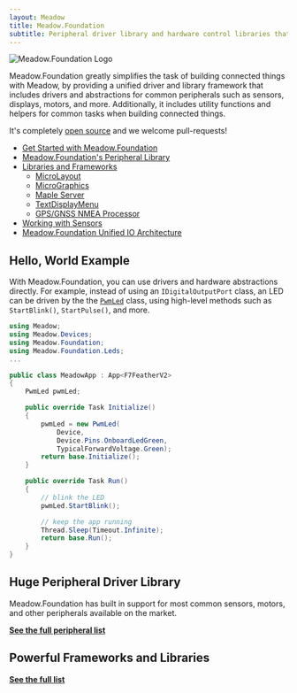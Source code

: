 ```yaml
---
layout: Meadow
title: Meadow.Foundation
subtitle: Peripheral driver library and hardware control libraries that make IoT development plug-and-play.
---
```


![Meadow.Foundation Logo](Meadow.Foundation_Logo_white_BG.svg)

Meadow.Foundation greatly simplifies the task of building connected things with Meadow, by providing a unified driver and library framework that includes drivers and abstractions for common peripherals such as sensors, displays, motors, and more. Additionally, it includes utility functions and helpers for common tasks when building connected things.

It's completely [open source](https://github.com/WildernessLabs/Meadow.Foundation) and we welcome pull-requests!

* [Get Started with Meadow.Foundation](/Meadow/Meadow.Foundation/Getting_Started)
* [Meadow.Foundation's Peripheral Library](/Meadow/Meadow.Foundation/Peripherals)
* [Libraries and Frameworks](/Meadow/Meadow.Foundation/Libraries_and_Frameworks)
  * [MicroLayout](/Meadow/Meadow.Foundation/Libraries_and_Frameworks/MicroLayout)
  * [MicroGraphics](/Meadow/Meadow.Foundation/Libraries_and_Frameworks/MicroGraphics)
  * [Maple Server](/Meadow/Meadow.Foundation/Libraries_and_Frameworks/Maple%2EServer)
  * [TextDisplayMenu](/Meadow/Meadow.Foundation/Libraries_and_Frameworks/TextDisplayMenu)
  * [GPS/GNSS NMEA Processor](/Meadow/Meadow.Foundation/Libraries_and_Frameworks/Gps_Gnss_Nmea_Processor)
* [Working with Sensors](/Meadow/Meadow.Foundation/Working_with_Sensors)
* [Meadow.Foundation Unified IO Architecture](/Meadow/Meadow.Foundation/Unified_GPIO_Arch)

## Hello, World Example

With Meadow.Foundation, you can use drivers and hardware abstractions directly. For example, instead of using an `IDigitalOutputPort` class, an LED can be driven by the the [`PwmLed`](/docs/api/Meadow.Foundation/Meadow.Foundation.Leds/PwmLed/) class, using high-level methods such as `StartBlink()`, `StartPulse()`, and more.

```csharp
using Meadow;
using Meadow.Devices;
using Meadow.Foundation;
using Meadow.Foundation.Leds;
...

public class MeadowApp : App<F7FeatherV2>
{
    PwmLed pwmLed;

    public override Task Initialize()
    {
        pwmLed = new PwmLed(
            Device,
            Device.Pins.OnboardLedGreen,
            TypicalForwardVoltage.Green);
        return base.Initialize();
    }

    public override Task Run()
    {
        // blink the LED
        pwmLed.StartBlink();

        // keep the app running
        Thread.Sleep(Timeout.Infinite);
        return base.Run();
    }
}
```

## Huge Peripheral Driver Library

Meadow.Foundation has built in support for most common sensors, motors, and other peripherals available on the market.

**[See the full peripheral list](/Meadow/Meadow.Foundation/Peripherals)**

## Powerful Frameworks and Libraries

**[See the full list](/Meadow/Meadow.Foundation/Libraries_and_Frameworks)**
